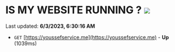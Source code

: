 # IS MY WEBSITE RUNNING ? [![](https://img.shields.io/static/v1?label=Sponsor&message=%E2%9D%A4&logo=GitHub&color=%23fe8e86)](https://github.com/sponsors/<username>)

Last updated: **6/3/2023, 6:30:16 AM**

- `GET` [https://youssefservice.me](https://youssefservice.me) - **Up** (1039ms)
